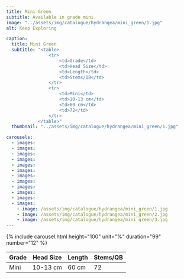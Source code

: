 ```yaml
---
title: Mini Green
subtitle: Available in grade mini.
image: "../assets/img/catalogue/hydrangea/mini_green/1.jpg"
alt: Keep Exploring

caption: 
  title: Mini Green
  subtitle: "<table>
                <tr>
                    <td>Grade</td>
                    <td>Head Size</td>
                    <td>Length</td>
                    <td>Stems/QB</td>
                </tr>
                <tr>
                    <td>Mini</td>
                    <td>10-13 cm</td>
                    <td>60 cm</td>
                    <td>72</td>
                </tr>
            </table>"
  thumbnail: "../assets/img/catalogue/hydrangea/mini_green/1.jpg"

carousels:
  - images:
  - images:
  - images:
  - images:
  - images:
  - images:
  - images:
  - images:
  - images:
  - images:
  - images:
  - images:
    - image: /assets/img/catalogue/hydrangea/mini_green/1.jpg
    - image: /assets/img/catalogue/hydrangea/mini_green/2.jpg
    - image: /assets/img/catalogue/hydrangea/mini_green/3.jpg
---
```


{% include carousel.html height="100" unit="%" duration="99" number="12" %}

| Grade | Head Size | Length | Stems/QB |
|-------|-----------|--------|----------|
|  Mini |  10-13 cm |  60 cm |    72    |
